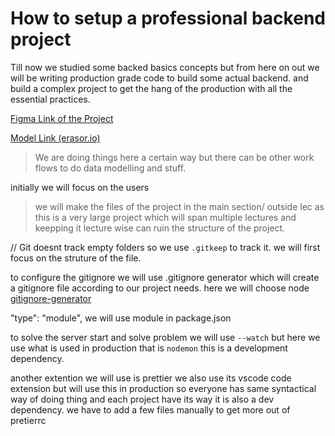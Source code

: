 # How to setup a professional backend project

Till now we studied some backed basics concepts but
from here on out we will be writing production grade code to build some actual backend. and build a complex project to get the hang of the production with all the essential practices. 

[Figma Link of the Project](https://www.figma.com/design/nONMAT8TxbVhClUZ660l5h/PLAY?node-id=0-1&p=f&t=ug3YoJfS5tXnzVs1-0)

[Model Link (erasor.io)](https://www.youtube.com/redirect?event=video_description&redir_token=QUFFLUhqbnozVjZUbFpiLU9LQjc2RFhvT2h6RDZpZkZjd3xBQ3Jtc0trMkZTQ1dfNlhYbXh3SzR1LXptRS1uNzI2eE1RRUpJelkyRURfN3ZVNC1laGktaXN5SzRuYTA1TjJpc3hpR2lCSUgya2haX0RBTHpNTDRlRzcyWlVsNmdtd0JSaGxZUzVwUS1NMzJMS2VndkdfRjhUWQ&q=https%3A%2F%2Fapp.eraser.io%2Fworkspace%2FYtPqZ1VogxGy1jzIDkzj%3Forigin%3Dshare&v=9B4CvtzXRpc)

> We are doing things here a certain way but there can be other work flows to do data modelling and stuff. 

initially we will focus on the users

> we will make the files of the project in the main section/ outside lec as this is a very large project which will span multiple lectures and keepping it lecture wise can ruin the structure of the project. 

// Git doesnt track empty folders so we use `.gitkeep` to track it. 
we will first focus on the struture of the file.

to configure the gitignore we will use .gitignore generator which will create a gitignore file according to our project needs. here we will choose node
[gitignore-generator](https://mrkandreev.name/snippets/gitignore-generator/)

"type": "module", we will use module in package.json

to solve the server start and solve problem we will use `--watch` but here we use what is used in production that is `nodemon` this is a development dependency. 

another extention we will use is prettier we also use its vscode code extension but will use this in production so everyone has same syntactical way of doing thing and each project have its way it is also a dev dependency. we have to add a few files manually to get more out of pretierrc